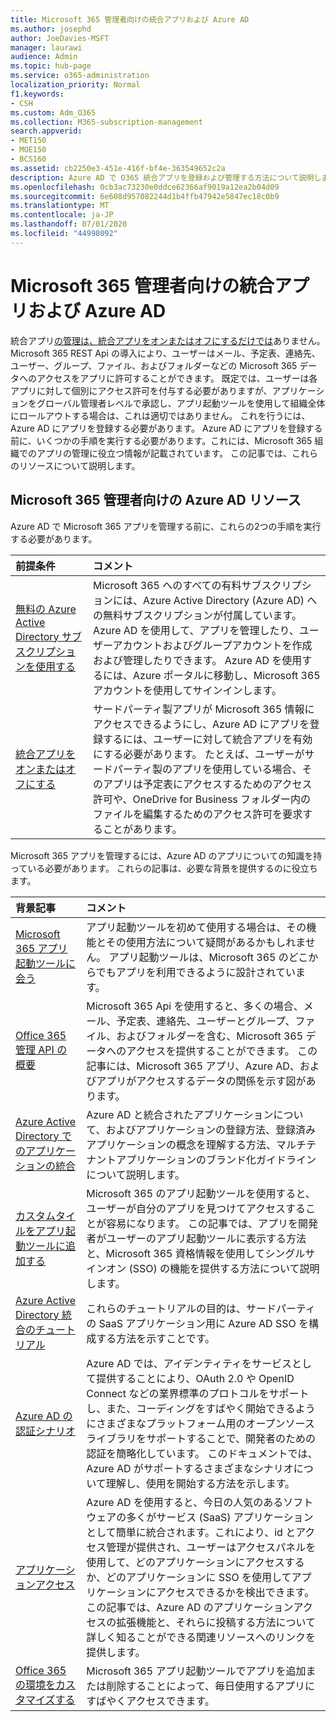 ```yaml
---
title: Microsoft 365 管理者向けの統合アプリおよび Azure AD
ms.author: josephd
author: JoeDavies-MSFT
manager: laurawi
audience: Admin
ms.topic: hub-page
ms.service: o365-administration
localization_priority: Normal
f1.keywords:
- CSH
ms.custom: Adm_O365
ms.collection: M365-subscription-management
search.appverid:
- MET150
- MOE150
- BCS160
ms.assetid: cb2250e3-451e-416f-bf4e-363549652c2a
description: Azure AD で O365 統合アプリを登録および管理する方法について説明します。
ms.openlocfilehash: 0cb3ac73230e0ddce62366af9019a12ea2b04d09
ms.sourcegitcommit: 6e608d957082244d1b4ffb47942e5847ec18c0b9
ms.translationtype: MT
ms.contentlocale: ja-JP
ms.lasthandoff: 07/01/2020
ms.locfileid: "44998092"
---
```

# <a name="integrated-apps-and-azure-ad-for-microsoft-365-administrators"></a>Microsoft 365 管理者向けの統合アプリおよび Azure AD

統合アプリ[の管理は、統合アプリをオンまたはオフにするだけでは](https://support.office.com/article/7e453a40-66df-44ab-92a1-96786cb7fb34#__toc379982114)ありません。 Microsoft 365 REST Api の導入により、ユーザーはメール、予定表、連絡先、ユーザー、グループ、ファイル、およびフォルダーなどの Microsoft 365 データへのアクセスをアプリに許可することができます。 既定では、ユーザーは各アプリに対して個別にアクセス許可を付与する必要がありますが、アプリケーションをグローバル管理者レベルで承認し、アプリ起動ツールを使用して組織全体にロールアウトする場合は、これは適切ではありません。 これを行うには、Azure AD にアプリを登録する必要があります。 Azure AD にアプリを登録する前に、いくつかの手順を実行する必要があります。これには、Microsoft 365 組織でのアプリの管理に役立つ情報が記載されています。 この記事では、これらのリソースについて説明します。
  
## <a name="azure-ad-resources-for-microsoft-365-admins"></a>Microsoft 365 管理者向けの Azure AD リソース

Azure AD で Microsoft 365 アプリを管理する前に、これらの2つの手順を実行する必要があります。
  
|**前提条件**|**コメント**|
|:-----|:-----|
|[無料の Azure Active Directory サブスクリプションを使用する](https://docs.microsoft.com/microsoft-365/compliance/use-your-free-azure-ad-subscription-in-office-365) <br/> |Microsoft 365 へのすべての有料サブスクリプションには、Azure Active Directory (Azure AD) への無料サブスクリプションが付属しています。 Azure AD を使用して、アプリを管理したり、ユーザーアカウントおよびグループアカウントを作成および管理したりできます。 Azure AD を使用するには、Azure ポータルに移動し、Microsoft 365 アカウントを使用してサインインします。  <br/> |
|[統合アプリをオンまたはオフにする](https://support.office.com/article/7e453a40-66df-44ab-92a1-96786cb7fb34#__toc379982114) <br/> |サードパーティ製アプリが Microsoft 365 情報にアクセスできるようにし、Azure AD にアプリを登録するには、ユーザーに対して統合アプリを有効にする必要があります。 たとえば、ユーザーがサードパーティ製のアプリを使用している場合、そのアプリは予定表にアクセスするためのアクセス許可や、OneDrive for Business フォルダー内のファイルを編集するためのアクセス許可を要求することがあります。  <br/> |
   
Microsoft 365 アプリを管理するには、Azure AD のアプリについての知識を持っている必要があります。 これらの記事は、必要な背景を提供するのに役立ちます。
  
|**背景記事**|**コメント**|
|:-----|:-----|
|[Microsoft 365 アプリ起動ツールに会う](https://support.microsoft.com/office/meet-the-microsoft-365-app-launcher-79f12104-6fed-442f-96a0-eb089a3f476a) <br/> |アプリ起動ツールを初めて使用する場合は、その機能とその使用方法について疑問があるかもしれません。 アプリ起動ツールは、Microsoft 365 のどこからでもアプリを利用できるように設計されています。  <br/> |
|[Office 365 管理 API の概要](https://docs.microsoft.com/office/office-365-management-api/office-365-management-apis-overview) <br/> |Microsoft 365 Api を使用すると、多くの場合、メール、予定表、連絡先、ユーザーとグループ、ファイル、およびフォルダーを含む、Microsoft 365 データへのアクセスを提供することができます。 この記事には、Microsoft 365 アプリ、Azure AD、およびアプリがアクセスするデータの関係を示す図があります。  <br/> |
|[Azure Active Directory でのアプリケーションの統合](https://docs.microsoft.com/azure/active-directory/develop/quickstart-v1-add-azure-ad-app) <br/> | Azure AD と統合されたアプリケーションについて、およびアプリケーションの登録方法、登録済みアプリケーションの概念を理解する方法、マルチテナントアプリケーションのブランド化ガイドラインについて説明します。  <br/> |
|[カスタムタイルをアプリ起動ツールに追加する](https://docs.microsoft.com/office365/admin/manage/customize-the-app-launcher)  <br/> |Microsoft 365 のアプリ起動ツールを使用すると、ユーザーが自分のアプリを見つけてアクセスすることが容易になります。 この記事では、アプリを開発者がユーザーのアプリ起動ツールに表示する方法と、Microsoft 365 資格情報を使用してシングルサインオン (SSO) の機能を提供する方法について説明します。  <br/> |
|[Azure Active Directory 統合のチュートリアル](https://docs.microsoft.com/azure/active-directory/saas-apps/tutorial-list) <br/> |これらのチュートリアルの目的は、サードパーティの SaaS アプリケーション用に Azure AD SSO を構成する方法を示すことです。  <br/> |
|[Azure AD の認証シナリオ](https://go.microsoft.com/fwlink/?LinkId=617145) <br/> |Azure AD では、アイデンティティをサービスとして提供することにより、OAuth 2.0 や OpenID Connect などの業界標準のプロトコルをサポートし、また、コーディングをすばやく開始できるようにさまざまなプラットフォーム用のオープンソースライブラリをサポートすることで、開発者のための認証を簡略化しています。 このドキュメントでは、Azure AD がサポートするさまざまなシナリオについて理解し、使用を開始する方法を示します。  <br/> |
|[アプリケーションアクセス](https://docs.microsoft.com/azure/active-directory/manage-apps/what-is-access-management) <br/> |Azure AD を使用すると、今日の人気のあるソフトウェアの多くがサービス (SaaS) アプリケーションとして簡単に統合されます。これにより、id とアクセス管理が提供され、ユーザーはアクセスパネルを使用して、どのアプリケーションにアクセスするか、どのアプリケーションに SSO を使用してアプリケーションにアクセスできるかを検出できます。 この記事では、Azure AD のアプリケーションアクセスの拡張機能と、それらに投稿する方法について詳しく知ることができる関連リソースへのリンクを提供します。  <br/> |
|[Office 365 の環境をカスタマイズする](https://support.office.com/article/eb34a21b-52fa-4fbf-a8d5-146132242985) <br/> |Microsoft 365 アプリ起動ツールでアプリを追加または削除することによって、毎日使用するアプリにすばやくアクセスできます。  <br/> |
   


